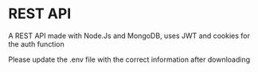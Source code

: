 <h1>REST API</h1>
<p>A REST API made with Node.Js and MongoDB, uses JWT and cookies for the auth function</p>
<p>Please update the .env file with the correct information after downloading</p>
